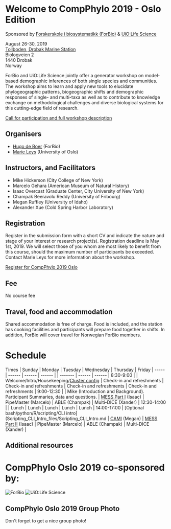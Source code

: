 # Welcome to CompPhylo 2019 - Oslo Edition

Sponsored by [Forskerskole i biosystematikk (ForBio)](https://www.forbio.uio.no/) & [UiO:Life Science](https://www.uio.no/english/research/strategic-research-areas/life-science/)  

August 26-30, 2019  
[Tollboden, Drobak Marine Station](https://goo.gl/maps/6UamJ4Bnog92)  
Biologveien 2  
1440 Drobak  
Norway  

ForBio and UiO:Life Science jointly offer a generator workshop on model-based 
demographic inferences of both single species and communities. The workshop 
aims to learn and apply new tools to elucidate phylogeographic patterns, 
biogeographic shifts and demographic responses of single- and multi-taxa as well 
as to contribute to knowledge exchange on methodological challenges and diverse 
biological systems for this cutting-edge field of research.

[Call for participation and full workshop description](https://www.forbio.uio.no/events/courses/2019/Phylogeography)

## Organisers
  - [Hugo de Boer](hugo.deboer@nhm.uio.no) (ForBio)
  - [Marie Leys](marie.leys@ibv.uio.no) (University of Oslo)

## Instructors, and Facilitators
  - Mike Hickerson (City College of New York)
  - Marcelo Gehara (American Museum of Natural History)
  - Isaac Overcast (Graduate Center, City University of New York)
  - Champak Beeravolu Reddy (University of Fribourg)
  - Megan Ruffley (University of Idaho)
  - Alexander Xue (Cold Spring Harbor Laboratory)

## Registration

Register in the submission form with a short CV and indicate the nature and 
stage of your interest or research project(s). Registration deadline is May 
1st, 2019. We will select those of you whom are most likely to benefit from 
this course, should the maximum number of participants be exceeded. Contact 
Marie Leys for more information about the workshop.

[Register for CompPhylo 2019 Oslo](https://skjema.uio.no/109922)

## Fee
No course fee

## Travel, food and accommodation
Shared accommodation is free of charge. Food is included, and the station 
has cooking facilities and participants will prepare food together in shifts. 
In addition, ForBio will cover travel for Norwegian ForBio members.

# Schedule

Times            | Sunday | Monday | Tuesday | Wednesday | Thursday | Friday |
-----            | ------ | ------ | ------ | | ------- | ------ | ------ |
8:30-9:00       | | Welcome/Intro/Housekeeping/[Cluster config](UiO_Cluster_info.md) | Check-in and refreshments | Check-in and refreshments | Check-in and refreshments | Check-in and refreshments |
9:00-12:30      | | Mike (Introduction and Background). Participant Summaries, data and questions.  | [MESS Part I](MESS_files/MESS_PartI.md) (Isaac) | PipeMaster (Marcelo) | ABLE (Champak) | Multi-DICE (Xander) |
12:30-14:00 | | Lunch | Lunch | Lunch | Lunch | Lunch |
14:00-17:00 | [Optional bash/python/R/scripting/CLI intro](Scripting_CLI_Intro_files/Scripting_CLI_Intro.md | [CAMI](CAMI_files/CAMI.md) (Megan) | [MESS Part II](MESS_files/MESS_PartII.md) (Isaac) | PipeMaster (Marcelo) | ABLE (Champak) | Multi-DICE (Xander) |

## Additional resources

# CompPhylo Oslo 2019 co-sponsored by:

![ForBio](images/ForBio.png)
![UiO:Life Science](images/UiO.png)

## CompPhylo Oslo 2019 Group Photo

Don't forget to get a nice group photo!
